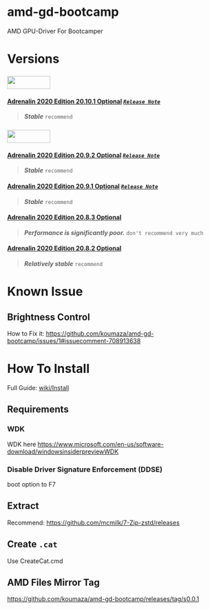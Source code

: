 # amd-gd-bootcamp
AMD GPU-Driver For Bootcamper

# Versions
### <img height=30 width=100 src="https://img.shields.io/badge/%E2%80%8B-%E2%80%8B%20latest%20-brightgreen?style=flat-square&logo=amd">
#### [Adrenalin 2020 Edition 20.10.1 Optional](https://github.com/koumaza/amd-gd-bootcamp/releases/tag/v1.19.0)  [___`Release Note`___](https://www.amd.com/en/support/kb/release-notes/rn-rad-win-20-10-1)
>***Stable*** `recommend`

### <img height=30 width=100 src="https://img.shields.io/badge/%E2%80%8B-%E2%80%8B%20oldest%20-brightgreen?style=flat-square&logo=amd">
#### [Adrenalin 2020 Edition 20.9.2 Optional](https://github.com/koumaza/amd-gd-bootcamp/releases/tag/v1.16.0)  [___`Release Note`___](https://www.amd.com/en/support/kb/release-notes/rn-rad-win-20-9-2)
>***Stable*** `recommend`
#### [Adrenalin 2020 Edition 20.9.1 Optional](https://github.com/koumaza/amd-gd-bootcamp/releases/tag/v1.13.0)  [___`Release Note`___](https://www.amd.com/en/support/kb/release-notes/rn-rad-win-20-9-1)
>***Stable*** `recommend`
#### [Adrenalin 2020 Edition 20.8.3 Optional](https://github.com/koumaza/amd-gd-bootcamp/releases/tag/v1.9.0)
>***Performance is significantly poor.*** `don't recommend very much`
#### [Adrenalin 2020 Edition 20.8.2 Optional](https://github.com/koumaza/amd-gd-bootcamp/releases/tag/v1.11.0)
>***Relatively stable*** `recommend`

# Known Issue
## Brightness Control
How to Fix it:
https://github.com/koumaza/amd-gd-bootcamp/issues/1#issuecomment-708913638
# How To Install
Full Guide: [wiki/Install](https://github.com/koumaza/amd-gd-bootcamp/wiki/Install)

## Requirements
### WDK
WDK here https://www.microsoft.com/en-us/software-download/windowsinsiderpreviewWDK
### Disable Driver Signature Enforcement (DDSE)
boot option to F7

## Extract
Recommend: https://github.com/mcmilk/7-Zip-zstd/releases

## Create `.cat`
Use CreateCat.cmd

## AMD Files Mirror Tag
https://github.com/koumaza/amd-gd-bootcamp/releases/tag/s0.0.1
